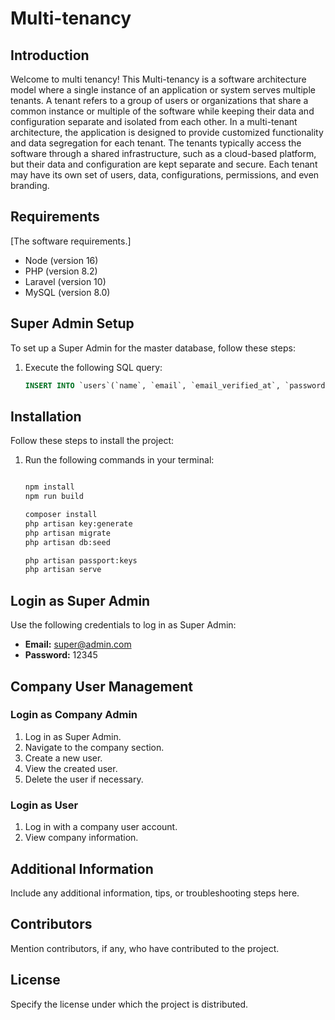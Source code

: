 
# Multi-tenancy

## Introduction

Welcome to multi tenancy! This Multi-tenancy is a software architecture model where a single instance of an application or system serves multiple tenants. A tenant refers to a group of users or organizations that share a common instance or multiple of the software while keeping their data and configuration separate and isolated from each other.
In a multi-tenant architecture, the application is designed to provide customized functionality and data segregation for each tenant. The tenants typically access the software through a shared infrastructure, such as a cloud-based platform, but their data and configuration are kept separate and secure. Each tenant may have its own set of users, data, configurations, permissions, and even branding.


## Requirements

[The software requirements.]

- Node (version 16)
- PHP (version 8.2)
- Laravel (version 10)
- MySQL (version 8.0)


## Super Admin Setup

To set up a Super Admin for the master database, follow these steps:

1. Execute the following SQL query:

    ```sql
    INSERT INTO `users`(`name`, `email`, `email_verified_at`, `password`, `remember_token`, `created_at`, `updated_at`) VALUES ('Super Admin','super@admin.com',NULL,'$2y$12$8DMR1aZamm.CkkSLgAohlePSI6xQGmpqWdtZK9yyOSG./i8V6ybYa',NULL,'2024-01-06 17:11:06','2024-01-06 17:11:06');
    ```

## Installation

Follow these steps to install the project:

1. Run the following commands in your terminal:

    ```bash
    
    npm install
    npm run build

    composer install
    php artisan key:generate
    php artisan migrate
    php artisan db:seed

    php artisan passport:keys
    php artisan serve
    ```

## Login as Super Admin

Use the following credentials to log in as Super Admin:

- **Email:** super@admin.com
- **Password:** 12345

## Company User Management

### Login as Company Admin

1. Log in as Super Admin.
2. Navigate to the company section.
3. Create a new user.
4. View the created user.
5. Delete the user if necessary.

### Login as User

1. Log in with a company user account.
2. View company information.

## Additional Information

Include any additional information, tips, or troubleshooting steps here.

## Contributors

Mention contributors, if any, who have contributed to the project.

## License

Specify the license under which the project is distributed.
